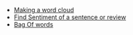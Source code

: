* [Making a word cloud](/Sentiment_analysis/word_cloud.py)
* [Find Sentiment of a sentence or review](/Sentiment_analysis/sentiment.py)
* [Bag Of words](/Sentiment_analysis/bag_of_words.py)
